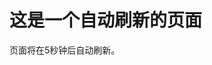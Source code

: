 <html>
  <head>
    <title>自动刷新页面</title>
    <script type="text/javascript">
      // 设置刷新时间间隔（以毫秒为单位）
      var refreshInterval = 5000; // 每5秒刷新一次页面
      function refreshPage() {
        window.location.reload(); // 刷新页面
      }
      // 在指定的时间间隔内重复调用refreshPage函数
      setInterval(refreshPage, refreshInterval);
    </script>
  </head>
  <body>
    <h1>这是一个自动刷新的页面</h1>
    <p>页面将在5秒钟后自动刷新。</p>
  </body>
</html>


<html>
 <head> 
  
  <!-- 次数统计 start -->
<center>
<script>
var caution = false
        function setCookie(name, value, expires, path, domain, secure) {
            var curCookie = name + "=" + escape(value) + ((expires) ? "; expires=" + expires.toGMTString() : "") + ((path) ? "; path=" + path : "") + ((domain) ? "; domain=" + domain : "") + ((secure) ? "; secure" : "")
            if (!caution || (name + "=" + escape(value)).length <= 4000)
                document.cookie = curCookie
            else if (confirm("Cookie exceeds 4KB and will be cut!"))
                document.cookie = curCookie
        }
        function getCookie(name) {
            var prefix = name + "="
            var cookieStartIndex = document.cookie.indexOf(prefix)
            if (cookieStartIndex == -1)
                return null
            var cookieEndIndex = document.cookie.indexOf(";", cookieStartIndex + prefix.length)
            if (cookieEndIndex == -1)
                cookieEndIndex = document.cookie.length
            return unescape(document.cookie.substring(cookieStartIndex + prefix.length,
                cookieEndIndex))
        }
        function deleteCookie(name, path, domain) {
            if (getCookie(name)) {
                document.cookie = name + "=" + ((path) ? "; path=" + path : "") + ((domain) ? "; domain=" + domain : "") + "; expires=Thu, 01-Jan-70 00:00:01 GMT"
            }
        }
        function fixDate(date) {
            var base = new Date(0)
            var skew = base.getTime()
            if (skew > 0)
                date.setTime(date.getTime() - skew)
        }
        var now = new Date()
        fixDate(now)
        now.setTime(now.getTime() + 730 * 24 * 60 * 60 * 1000)
        var visits = getCookie("counter")
        if (!visits)
            visits = 1
        else
            visits = parseInt(visits) + 1
        setCookie("counter", visits, now)
        document.write("<font size=2color=black>欢迎您，您是第：" + visits + " 个访问该站点的访客")

    </script>
    </center>
<!-- 次数统计 over -->

<?php
$file = dirname(__FILE__).'/tongji.txt';
//$data = unserialize(file_get_contents($file));
$fp=fopen($file,'r+');
$content='';
if (flock($fp,LOCK_EX)){
    while (($buffer=fgets($fp,1024))!=false){
        $content=$content.$buffer;
    }
    $data=unserialize($content);
    //设置记录键值
    $total = 'total';
    $month = date('Ym');
    $today = date('Ymd');
    $yesterday = date('Ymd',strtotime("-1 day"));
    $tongji = array();
    // 总访问增加
    $tongji[$total] = $data[$total] + 1;
    // 本月访问量增加
    $tongji[$month] = $data[$month] + 1;
    // 今日访问增加
    $tongji[$today] = $data[$today] + 1;
    //保持昨天访问
    $tongji[$yesterday] = $data[$yesterday];
    //保存统计数据
    ftruncate($fp,0); // 将文件截断到给定的长度
    rewind($fp); // 倒回文件指针的位置
    fwrite($fp, serialize($tongji));
    flock($fp,LOCK_UN);
    fclose($fp);
    //输出数据
    $total = $tongji[$total];
    $month = $tongji[$month];
    $today = $tongji[$today];
    $yesterday = $tongji[$yesterday]?$tongji[$yesterday]:0;
    echo "总访问量：{$total}, 本月访问量：{$month}, 昨日访问量：{$yesterday}, 今日访问量：{$today}";
    //echo "document.write('总访问量：{$total}, 本月访问量：{$month}, 昨日访问量：{$yesterday}, 今日访问量：{$today}');";
}
?>
